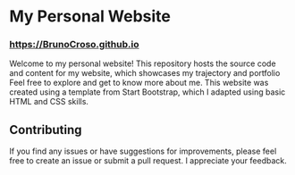 # My Personal Website
### https://BrunoCroso.github.io

Welcome to my personal website! This repository hosts the source code and content for my website, which showcases my trajectory and portfolio Feel free to explore and get to know more about me. This website was created using a template from Start Bootstrap, which I adapted using basic HTML and CSS skills.

## Contributing

If you find any issues or have suggestions for improvements, please feel free to create an issue or submit a pull request. I appreciate your feedback.
